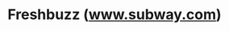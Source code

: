 ---
ee_id: '4115'
site: '1'
type: '2'
url: 2013-169-freshbuzz
title: Freshbuzz (www.subway.com)
year: '2014'
display_year: '2014'
medium: Single channel video
dims: ''
pitch: On take motion picture of myself web surfing around www.subway.com
ps: ''
live_url: ''
related: |-
  [4162] [2013-176-napkins] 2013 176 Napkins
  [4163] [2013-177-napkins] 2013 177 Napkins
  [4164] [2013-178-napkins] 2013 178 Napkins
  [4165] [2013-179-napkins] 2013 179 Napkins
youtube: ''
related_code: ''
imgs: freshbuzz-2013-169-install-Heart-01-database-SM.jpg
subheading: ''
download: ''
add_credit: ''
commission: ''
layout: things-i-made
---